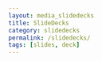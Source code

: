 ```yaml
---
layout: media_slidedecks
title: SlideDecks
category: slidedecks
permalink: /slidedecks/
tags: [slides, deck]
---
```


